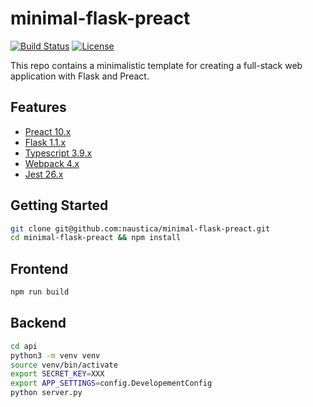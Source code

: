 # minimal-flask-preact

[![Build Status](https://travis-ci.org/naustica/minimal-flask-preact.svg?branch=master)](https://travis-ci.org/github/naustica/minimal-flask-preact)
[![License](https://img.shields.io/github/license/naustica/minimal-flask-preact)](https://github.com/naustica/minimal-flask-preact/blob/master/LICENSE.txt)

This repo contains a minimalistic template for creating a full-stack web application with Flask and Preact.

## Features

- [Preact 10.x](https://preactjs.com/)
- [Flask 1.1.x](https://flask.palletsprojects.com/en/1.1.x/)
- [Typescript 3.9.x](https://www.typescriptlang.org/)
- [Webpack 4.x](https://webpack.js.org/)
- [Jest 26.x](https://jestjs.io/)

## Getting Started


```bash
git clone git@github.com:naustica/minimal-flask-preact.git
cd minimal-flask-preact && npm install
```

## Frontend
```bash
npm run build
```

## Backend
```bash
cd api
python3 -m venv venv
source venv/bin/activate
export SECRET_KEY=XXX
export APP_SETTINGS=config.DevelopementConfig
python server.py
```

